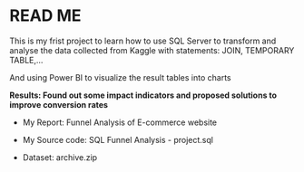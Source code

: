 # READ ME

This is my frist project to learn how to use SQL Server to transform and analyse the data collected from Kaggle with statements: JOIN, TEMPORARY TABLE,...

And using Power BI to visualize the result tables into charts 

**Results: Found out some impact indicators and proposed solutions to improve conversion rates**

- My Report: Funnel Analysis of E-commerce website

- My Source code: SQL Funnel Analysis - project.sql

- Dataset: archive.zip

